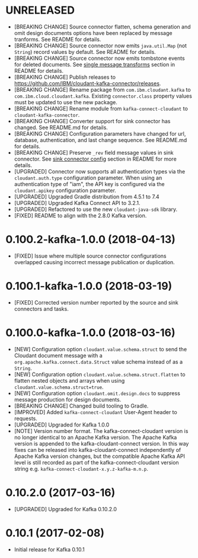 # UNRELEASED
- [BREAKING CHANGE] Source connector flatten, schema generation and omit design documents options have been replaced by message tranforms. See README for details.
- [BREAKING CHANGE] Source connector now emits `java.util.Map` (not `String`) record values by default. See README for details.
- [BREAKING CHANGE] Source connector now emits tombstone events for deleted documents. See [single message transforms](README.md#single-message-transforms) section in README for details.
- [BREAKING CHANGE] Publish releases to https://github.com/IBM/cloudant-kafka-connector/releases.
- [BREAKING CHANGE] Rename package from `com.ibm.cloudant.kafka` to `com.ibm.cloud.cloudant.kafka`. Existing `connector.class` property values must be updated to use the new package.
- [BREAKING CHANGE] Rename module from `kafka-connect-cloudant` to `cloudant-kafka-connector`.
- [BREAKING CHANGE] Converter support for sink connector has changed. See README.md for details.
- [BREAKING CHANGE] Configuration parameters have changed for url, database, authentication, and last change sequence. See README.md for details.
- [BREAKING CHANGE] Preserve `_rev` field message values in sink connector.  See [sink connector config](README.md#converter-configuration-sink-connector) section in README for more details.
- [UPGRADED] Connector now supports all authentication types via the `cloudant.auth.type` configuration parameter. When using an authentication type of "iam", the API key is configured via the `cloudant.apikey` configuration parameter.
- [UPGRADED] Upgraded Gradle distribution from 4.5.1 to 7.4
- [UPGRADED] Upgraded Kafka Connect API to 3.2.1.
- [UPGRADED] Refactored to use the new `cloudant-java-sdk` library.
- [FIXED] README to align with the 2.8.0 Kafka version.

# 0.100.2-kafka-1.0.0 (2018-04-13)

- [FIXED] Issue where multiple source connector configurations overlapped causing incorrect message
 publication or duplication.

# 0.100.1-kafka-1.0.0 (2018-03-19)

- [FIXED] Corrected version number reported by the source and sink connectors and tasks.

# 0.100.0-kafka-1.0.0 (2018-03-16)

- [NEW] Configuration option `cloudant.value.schema.struct` to send the Cloudant document message
 with a `org.apache.kafka.connect.data.Struct` value schema instead of as a `String`.
- [NEW] Configuration option `cloudant.value.schema.struct.flatten` to flatten nested objects and
 arrays when using `cloudant.value.schema.struct=true`.
 - [NEW] Configuration option `cloudant.omit.design.docs` to suppress message production for design
 documents.
- [BREAKING CHANGE] Changed build tooling to Gradle.
- [IMPROVED] Added `kafka-connect-cloudant` User-Agent header to requests.
- [UPGRADED] Upgraded for Kafka 1.0.0
- [NOTE] Version number format. The kafka-connect-cloudant version is no longer identical
 to an Apache Kafka version. The Apache Kafka version is appended to the kafka-cloudant-connect
 version. In this way fixes can be released into kafka-cloudant-connect independently of Apache Kafka
 version changes, but the compatible Apache Kafka API level is still recorded as part of the
 kafka-connect-cloudant version string e.g. `kafka-connect-cloudant-x.y.z-kafka-m.n.p`.

# 0.10.2.0 (2017-03-16)

- [UPGRADED] Upgraded for Kafka 0.10.2.0

# 0.10.1 (2017-02-08)

- Initial release for Kafka 0.10.1
